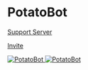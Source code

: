 # PotatoBot

[Support Server](https://discord.gg/8ghncEy)

[Invite](https://discord.com/oauth2/authorize?client_id=765811652783505418&scope=bot&permissions=939715710)

<a href="https://top.gg/bot/765811652783505418">
    <img src="https://top.gg/api/widget/status/765811652783505418.svg" alt="PotatoBot" />   
</a>

<a href="https://top.gg/bot/765811652783505418">
    <img src="https://top.gg/api/widget/status/765811652783505418.svg" alt="PotatoBot" />
</a>

